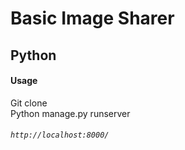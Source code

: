 # Basic Image Sharer
## Python

#### Usage
 Git clone <br/>
 Python manage.py runserver

###### `http://localhost:8000/`

